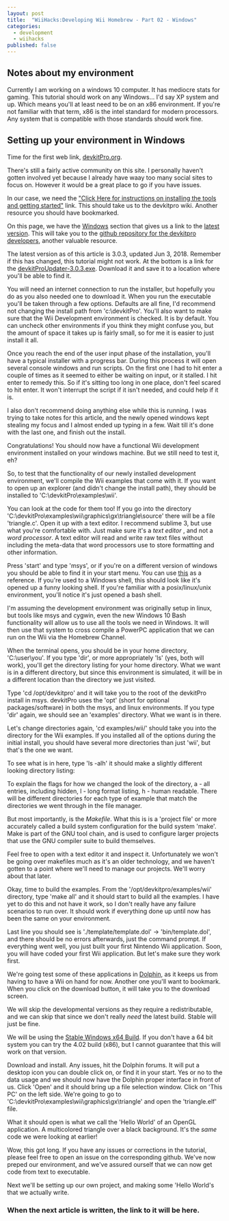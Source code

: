 ```yaml
---
layout: post
title:  "WiiHacks:Developing Wii Homebrew - Part 02 - Windows"
categories: 
  - development
  - wiihacks
published: false
---
```


## Notes about my environment

Currently I am working on a windows 10 computer. It has mediocre stats for gaming. This tutorial should work on any Windows... I'd say XP system and up. Which means you'll at least need to be on an x86 environment. If you're not familiar with that term, x86 is the intel standard for modern processors. Any system that is compatible with those standards should work fine.

## Setting up your environment in Windows

Time for the first web link, [devkitPro.org](https://devkitpro.org/).

There's still a fairly active community on this site. I personally haven't gotten involved yet because I already have waay too many social sites to focus on. However it would be a great place to go if you have issues.

In our case, we need the ["Click Here for instructions on installing the tools and getting started"](https://devkitpro.org/wiki/Getting_Started) link. This should take us to the devkitpro wiki. Another resource you should have bookmarked.

On this page, we have the [Windows](https://devkitpro.org/wiki/Getting_Started#Windows) section that gives us a link to the [latest version](https://github.com/devkitPro/installer/releases/tag/v3.0.3). This will take you to the [github repository for the devkitpro developers](https://github.com/devkitPro), another valuable resource.

The latest version as of this article is 3.0.3, updated Jun 3, 2018. Remember if this has changed, this tutorial might not work. At the bottom is a link for the [devkitProUpdater-3.0.3.exe](https://github.com/devkitPro/installer/releases/download/v3.0.3/devkitProUpdater-3.0.3.exe). Download it and save it to a location where you'll be able to find it.

You will need an internet connection to run the installer, but hopefully you do as you also needed one to download it. When you run the executable you'll be taken through a few options. Defaults are all fine, I'd recommend not changing the install path from 'c:\devkitPro'. You'll also want to make sure that the Wii Development environment is checked. It is by default. You can uncheck other environments if you think they might confuse you, but the amount of space it takes up is fairly small, so for me it is easier to just install it all.

Once you reach the end of the user input phase of the installation, you'll have a typical installer with a progress bar. During this process it will open several console windows and run scripts. On the first one I had to hit enter a couple of times as it seemed to either be waiting on input, or it stalled. I hit enter to remedy this. So if it's sitting too long in one place, don't feel scared to hit enter. It won't interrupt the script if it isn't needed, and could help if it is.

I also don't recommend doing anything else while this is running. I was trying to take notes for this article, and the newly opened windows kept stealing my focus and I almost ended up typing in a few. Wait till it's done with the last one, and finish out the install.

Congratulations! You should now have a functional Wii development environment installed on your windows machine. But we still need to test it, eh?

So, to test that the functionality of our newly installed development environment, we'll compile the Wii examples that come with it. If you want to open up an explorer (and didn't change the install path), they should be installed to 'C:\devkitPro\examples\wii\'.

You can look at the code for them too! If you go into the directory 'C:\devkitPro\examples\wii\graphics\gx\triangle\source\' there will be a file 'triangle.c'. Open it up with a text editor. I recommend sublime 3, but use what you're comfortable with. Just make sure it's a *text editor* , and not a *word processor*. A text editor will read and write raw text files without including the meta-data that word processors use to store formatting and other information.

Press 'start' and type 'msys', or if you're on a different version of windows you should be able to find it in your start menu. You can use [this](https://devkitpro.org/wiki/Getting_Started#Windows) as a reference. If you're used to a Windows shell, this should look like it's opened up a funny looking shell. If you're familiar with a posix/linux/unix environment, you'll notice it's just opened a bash shell.

I'm assuming the development environment was originally setup in linux, but tools like msys and cygwin, even the new Windows 10 Bash functionality will allow us to use all the tools we need in Windows. It will then use that system to cross compile a PowerPC application that we can run on the Wii via the Homebrew Channel.

When the terminal opens, you should be in your home directory, 'C:\user\you'. If you type 'dir', or more appropriately 'ls' (yes, both will work), you'll get the directory listing for your home directory. What we want is in a different directory, but since this environment is simulated, it will be in a different location than the directory we just visited.

Type 'cd /opt/devkitpro' and it will take you to the root of the devkitPro install in msys. devkitPro uses the 'opt' (short for optional packages/software) in both the msys, and linux environments. If you type 'dir' again, we should see an 'examples' directory. What we want is in there.

Let's change directories again, 'cd examples/wii/' should take you into the directory for the Wii examples. If you installed all of the options during the initial install, you should have several more directories than just 'wii', but that's the one we want.

To see what is in here, type 'ls -alh' it should make a slightly different looking directory listing:

To explain the flags for how we changed the look of the directory, a - all entries, including hidden, l - long format listing, h - human readable. There will be different directories for each type of example that match the directories we went through in the file manager.

But most importantly, is the *Makefile*. What this is is a 'project file' or more accurately called a build system configuration for the build system 'make'. Make is part of the GNU tool chain, and is used to configure larger projects that use the GNU compiler suite to build themselves.

Feel free to open with a text editor it and inspect it. Unfortunately we won't be going over makefiles much as it's an older technology, and we haven't gotten to a point where we'll need to manage our projects. We'll worry about that later.

Okay, time to build the examples. From the '/opt/devkitpro/examples/wii' directory, type 'make all' and it should start to build all the examples. I have yet to do this and not have it work, so I don't really have any failure scenarios to run over. It should work if everything done up until now has been the same on your environment.

Last line you should see is './template/template.dol' -> 'bin/template.dol', and there should be no errors afterwards, just the command prompt. If everything went well, you just built your first Nintendo Wii application. Soon, you will have coded your first Wii application. But let's make sure they work first.

We're going test some of these applications in [Dolphin](https://dolphin-emu.org/), as it keeps us from having to have a Wii on hand for now. Another one you'll want to bookmark. When you click on the download button, it will take you to the download screen.

We will skip the developmental versions as they require a redistributable, and we can skip that since we don't really *need* the latest build. Stable will just be fine.

We will be using the [Stable Windows x64 Build](https://dl-mirror.dolphin-emu.org/5.0/dolphin-x64-5.0.exe). If you don't have a 64 bit system you can try the 4.02 build (x86), but I cannot guarantee that this will work on that version.

Download and install. Any issues, hit the Dolphin forums. It will put a desktop icon you can double click on, or find it in your start. Yes or no to the data usage and we should now have the Dolphin proper interface in front of us. Click 'Open' and it should bring up a file selection window. Click on 'This PC' on the left side. We're going to go to 'C:\devkitPro\examples\wii\graphics\gx\triangle' and open the 'triangle.elf' file.

What it should open is what we call the 'Hello World' of an OpenGL application. A multicolored triangle over a black background. It's the *same* code we were looking at earlier!

Wow, this got long. If you have any issues or corrections in the tutorial, please feel free to open an issue on the corresponding github. We've now preped our environment, and we've assured ourself that we can now get code from text to executable.

Next we'll be setting up our own project, and making some 'Hello World's that we actually write.

### When the next article is written, the link to it will be here.